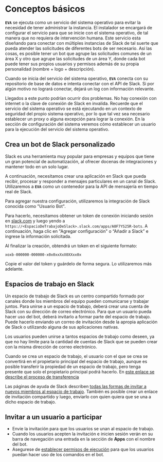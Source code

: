 # Conceptos básicos

**`EVA`** se ejecuta como un servicio del sistema operativo para evitar la necesidad de tener administrar la instancia. El instalador se encargará de configurar el servicio para que se inicie con el sistema operativo, de tal manera que no requiera de intervención humana. Este servicio esta diseñando para conectar con múltiples instancias de Slack de tal suerte que pueda atender las solicitudes de diferentes bots de ser necesario. Así las cosas, es posible tener un bot que agrupe las solicitudes comunes de un área X y otro que agrupe las solicitudes de un área Y, donde cada bot puede tener sus propios usuarios y permisos además de su propia personalidad (nombre + logo + descripción).

Cuando se inicia del servicio del sistema operativo, **`EVA`** conecta con su repositorio de base de datos e intenta conectar con el API de Slack. Si por algún motivo no logrará conectar, dejará un log con información relevante.

Llegados a este punto podrían ocurrir dos problemas. No hay conexión con internet o la clave de conexión de Slack en invalida. Recuerde que el servicio del sistema operativo se está ejecutando en un contexto de seguridad del propio sistema operativo, por lo que tal vez sea necesario establecer un proxy o alguna excepción para lograr la conexión. En la sección de configuración del sistema veremos cómo establecer un usuario para la ejecución del servicio del sistema operativo.

## Crea un bot de Slack personalizado

Slack es una herramienta muy popular para empresas y equipos que tiene un gran potencial de automatización, al ofrecer docenas de integraciones y mantener todo en un solo lugar.

A continuación, necesitamos crear una aplicación en Slack que pueda recibir, procesar y responder a mensajes particulares en un canal de Slack. Utilizaremos a  **`EVA`** como un contenedor para la API de mensajería en tiempo real de Slack.

Para agregar nuestra configuración, utilizaremos la integración de Slack conocida como "Usuario Bot".

Para hacerlo, necesitamos obtener un token de conexión iniciando sesión en [slack.com](https://slack.com) y luego yendo a `https://<EspacioDeTrabajoDeSlack>.slack.com/apps/A0F7YS25R-bots`. A continuación, haga clic en "Agregar configuración" o “Añadir a Slack” e ingrese la información solicitada.

Al finalizar la creación, obtendrá un token en el siguiente formato:

`xoxb-000000-000000-x0x0xxXxX0XXxx0x`

Copie el valor del token y guárdelo de forma segura. Lo utilizaremos más adelante.

## Espacios de trabajo en Slack

Un espacio de trabajo de Slack es un centro compartido formado por canales donde los miembros del equipo pueden comunicarse y trabajar juntos. Para unirse a un espacio de trabajo, deberá crear una cuenta de Slack con su dirección de correo electrónico. Para que un usuario pueda hacer uso del bot, deberá invitarlo a formar parte del espacio de trabajo. Puede hacerlo enviando un correo de invitación desde la apropia aplicación de Slack o utilizando alguna de sus aplicaciones nativas.

Los usuarios pueden unirse a tantos espacios de trabajo como deseen, ya que no hay límite para la cantidad de cuentas de Slack que se pueden crear con la misma dirección de correo electrónico.

Cuando se crea un espacio de trabajo, el usuario con el que se crea se convertirá en el propietario principal del espacio de trabajo, aunque es posible transferir la propiedad de un espacio de trabajo, pero tenga presente que solo el propietario principal podrá hacerlo. En [este enlace se describe el proceso de transferencia](https://slack.com/intl/en-co/help/articles/204401633)

Las páginas de ayuda de Slack describen [todas las formas de invitar a nuevos miembros al espacio de trabajo](https://slack.com/intl/en-co/help/articles/201330256). También es posible crear un enlace de invitación compartido y luego, enviarlo con quien quiera que se una a dicho espacio de trabajo.

## Invitar a un usuario a participar

- Envie la invitación para que los usuarios se unan al espacio de trabajo.
- Cuando los usuarios acepten la invitación e inicien sesión verán en su barra de navegación una entrada en la sección de **Apps** con el nombre del bot.
- Asegurese de [establecer permisos de ejecución](../api/system-admin.md#establecer-permisos-de-ejecución) para que los usuarios puedan hacer uso de los comandos en el bot.
